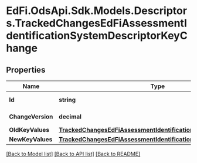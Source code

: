 # EdFi.OdsApi.Sdk.Models.Descriptors.TrackedChangesEdFiAssessmentIdentificationSystemDescriptorKeyChange

## Properties

Name | Type | Description | Notes
------------ | ------------- | ------------- | -------------
**Id** | **string** | Resource identifier | [optional] 
**ChangeVersion** | **decimal** | Change version | [optional] 
**OldKeyValues** | [**TrackedChangesEdFiAssessmentIdentificationSystemDescriptorKey**](TrackedChangesEdFiAssessmentIdentificationSystemDescriptorKey.md) |  | [optional] 
**NewKeyValues** | [**TrackedChangesEdFiAssessmentIdentificationSystemDescriptorKey**](TrackedChangesEdFiAssessmentIdentificationSystemDescriptorKey.md) |  | [optional] 

[[Back to Model list]](../README.md#documentation-for-models) [[Back to API list]](../README.md#documentation-for-api-endpoints) [[Back to README]](../README.md)

